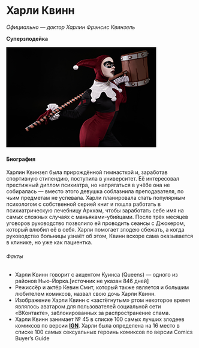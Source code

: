 # Харли Квинн
  *Официально — доктор Харлин Фрэнсис Квинзель*

  **Суперзлодейка**

  ![ ](/images/harley.png)
  
  
  #### Биография
  Харлин Квинзел была прирождённой гимнасткой и, заработав спортивную стипендию, поступила в университет. Её интересовал престижный диплом психиатра, но напрягаться в учёбе она не собиралась — вместо этого девушка соблазнила преподавателя, по чьим предметам не успевала. Харли планировала стать популярным психологом с собственной серией книг и пошла работать в психиатрическую лечебницу Аркхэм, чтобы заработать себе имя на самых сложных случаях с маньяками-убийцами. После трёх месяцев уговоров руководство позволило ей проводить сеансы с Джокером, который влюбил её в себя. Харли помогает злодею сбежать, а когда руководство больницы узнаёт об этом, Квинн вскоре сама оказывается в клинике, но уже как пациентка.

  ###### Факты
  * Харли Квинн говорит с акцентом Куинса (Queens) — одного из районов Нью-Йорка.[источник не указан 846 дней]
* Режиссёр и актёр Кевин Смит, который также является и большим любителем комиксов, назвал свою дочь Харли Квинн.
* Изображение Харли Квинн с «застёгнутым» ртом некоторое время являлось аватаром для пользователей социальной сети «ВКонтакте», заблокированных за распространение спама.
* Харли Квинн занимает № 45 в списке 100 самых лучших злодеев комиксов по версии **[IGN](https://www.ign.com)**.
Харли была определена на 16 место в списке 100 самых сексуальных героинь комиксов по версии Comics Buyer’s Guide
